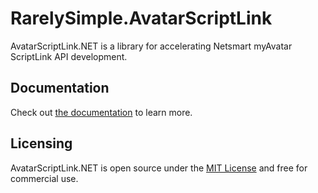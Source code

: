 # RarelySimple.AvatarScriptLink
AvatarScriptLink.NET is a library for accelerating Netsmart myAvatar ScriptLink API development.

## Documentation

Check out [the documentation](https://rarelysimple.github.io/RarelySimple.AvatarScriptLink/) to learn more.

## Licensing

AvatarScriptLink.NET is open source under the [MIT License](./LICENSE.md) and free for commercial use.
